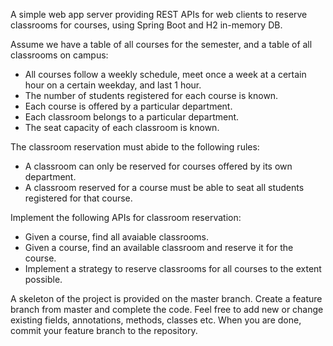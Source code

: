 A simple web app server providing REST APIs for web clients to reserve classrooms for courses, using Spring Boot and H2 in-memory DB.

Assume we have a table of all courses for the semester, and a table of all classrooms on campus:
* All courses follow a weekly schedule, meet once a week at a certain hour on a certain weekday, and last 1 hour.
* The number of students registered for each course is known.
* Each course is offered by a particular department.
* Each classroom belongs to a particular department.
* The seat capacity of each classroom is known.

The classroom reservation must abide to the following rules:
* A classroom can only be reserved for courses offered by its own department.
* A classroom reserved for a course must be able to seat all students registered for that course.

Implement the following APIs for classroom reservation:
* Given a course, find all avaiable classrooms.
* Given a course, find an available classroom and reserve it for the course.
* Implement a strategy to reserve classrooms for all courses to the extent possible.

A skeleton of the project is provided on the master branch. Create a feature branch from master and complete the code. Feel free to add new or change existing fields, annotations, methods, classes etc. When you are done, commit your feature branch to the repository.
